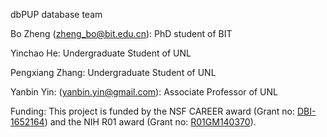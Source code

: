 dbPUP database team

Bo Zheng (zheng_bo@bit.edu.cn): PhD student of BIT

Yinchao He: Undergraduate Student of UNL

Pengxiang Zhang: Undergraduate Student of UNL

Yanbin Yin: (yanbin.yin@gmail.com): Associate Professor of UNL

Funding: This project is funded by the NSF CAREER award (Grant
no: [DBI-1652164](https://nsf.gov/awardsearch/showAward?AWD_ID=1652164)) and the NIH R01 award (Grant
no: [R01GM140370](https://reporter.nih.gov/search/8pfR3_iHGEytobw-sNqcRA/project-details/10099567)).
